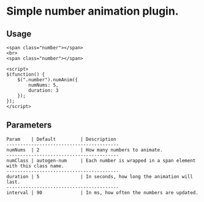 Simple number animation plugin.
======

Usage
------

    <span class="number"></span>
    <br>
    <span class="number"></span>

    <script>
	$(function() {
        $(".number").numAnim({
            numNums: 5,
            duration: 3
        });
	});
	</script>


Parameters
------

	Param    | Default         | Description
	-----------------------------------------
    numNums  | 2               | How many numbers to animate.
    -----------------------------------------
	numClass | autogen-num     | Each number is wrapped in a span element with this class name.
	-----------------------------------------
	duration | 5               | In seconds, how long the animation will last.
	-----------------------------------------
	interval | 90              | In ms, how often the numbers are updated.
